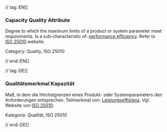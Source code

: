 // tag::EN[]
### Capacity Quality Attribute
Degree to which the maximum limits of a product or system parameter meet requirements.
Is a sub-characteristic of: [performance efficiency](#term-performance-efficiency-quality-attribute).
Refer to [ISO 25010](https://iso25000.com/index.php/en/iso-25000-standards/iso-25010) website.

Category: Quality, ISO 25010

// end::EN[]

// tag::DE[]
### Qualitätsmerkmal Kapazität

Maß, in dem die Höchstgrenzen eines Produkt- oder Systemparameters den
Anforderungen entsprechen. Teilmerkmal von:
[Leistungseffizienz](#term-performance-efficiency-quality-attribute). Vgl. Website von [ISO
25010](https://iso25000.com/index.php/en/iso-25000-standards/iso-25010).

Kategorie: Qualität, ISO 25010



// end::DE[]

